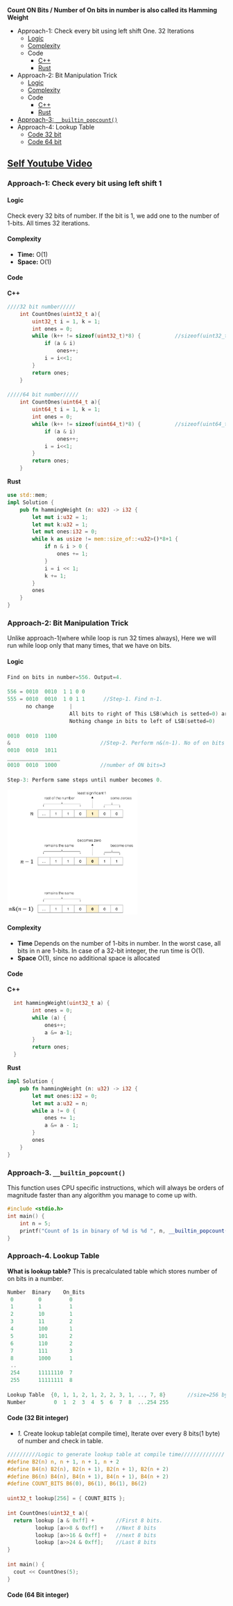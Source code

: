 **Count ON Bits / Number of On bits in number is also called its Hamming Weight**
- Approach-1: Check every bit using left shift One. 32 Iterations
  - [Logic](#l1)
  - [Complexity](#c1)
  - Code
    - [C++](#cpp1)
    - [Rust](#r1)
- Approach-2: Bit Manipulation Trick
  - [Logic](#l2)
  - [Complexity](#c2)
  - Code
    - [C++](#cpp2)
    - [Rust](#r2)
- [Approach-3: `__builtin_popcount()`](#pc)
- Approach-4: Lookup Table
  - [Code 32 bit](#cpp32)
  - [Code 64 bit](#cpp64)


## [Self Youtube Video](https://www.youtube.com/watch?v=qB-7AH1pRO4)


### Approach-1: Check every bit using left shift 1
<a name=l1></a>
#### Logic
Check every 32 bits of number. If the bit is 1, we add one to the number of 1-bits. All times 32 iterations.
<a name=c1></a>
#### Complexity
- **Time:** O(1)
- **Space:** O(1)

#### Code
<a name=cpp1></a>
**C++**
```c
////32 bit number/////
    int CountOnes(uint32_t a){
        uint32_t i = 1, k = 1;
        int ones = 0;
        while (k++ != sizeof(uint32_t)*8) {           //sizeof(uint32_t) = 4
            if (a & i)
                ones++;
            i = i<<1;
        }
        return ones;
    }
    
/////64 bit number/////
    int CountOnes(uint64_t a){
        uint64_t i = 1, k = 1;
        int ones = 0;
        while (k++ != sizeof(uint64_t)*8) {           //sizeof(uint64_t) = 8
            if (a & i)
                ones++;
            i = i<<1;
        }
        return ones;
    }
```
<a name=r1></a>
**Rust**
```rs
use std::mem;
impl Solution {
    pub fn hammingWeight (n: u32) -> i32 {
        let mut i:u32 = 1;
        let mut k:u32 = 1;
        let mut ones:i32 = 0;
        while k as usize != mem::size_of::<u32>()*8+1 {
            if n & i > 0 {
                ones += 1;
            }
            i = i << 1;
            k += 1;
        }
        ones
    }
}
```

### Approach-2: Bit Manipulation Trick
Unlike approach-1(where while loop is run 32 times always), Here we will run while loop only that many times, that we have on bits.
<a name=l2></a>
#### Logic
```c
Find on bits in number=556. Output=4.

556 = 0010  0010  1 1 0 0
555 = 0010  0010  1 0 1 1      //Step-1. Find n-1.
      no change     |
                    All bits to right of This LSB(which is setted=0) are setted to 1.
                    Nothing change in bits to left of LSB(setted=0)
                    
0010  0010  1100 
&                             //Step-2. Perform n&(n-1). No of on bits reduced by 1
0010  0010  1011
_________________
0010  0010  1000              //number of ON bits=3

Step-3: Perform same steps until number becomes 0.
```
<img src=counting_on_bits.png width=300/>

<a name=c2></a>
#### Complexity
- **Time** Depends on the number of 1-bits in number. In the worst case, all bits in n are 1-bits. In case of a 32-bit integer, the run time is O(1).
- **Space** O(1), since no additional space is allocated

#### Code
<a name=cpp2></a>
**C++**
```c
  int hammingWeight(uint32_t a) {
        int ones = 0;
        while (a) {
            ones++;
            a &= a-1;
        }
        return ones;
  }
```
<a name=r2></a>
**Rust**
```rs
impl Solution {
    pub fn hammingWeight (n: u32) -> i32 {
        let mut ones:i32 = 0;
        let mut a:u32 = n;
        while a != 0 {
            ones += 1;
            a &= a - 1;
        }
        ones
    }
}
```

<a name=pc></a>
### Approach-3. `__builtin_popcount()`
This function uses CPU specific instructions, which will always be orders of magnitude faster than any algorithm you manage to come up with.
```cpp
#include <stdio.h>
int main() {
    int n = 5;
    printf("Count of 1s in binary of %d is %d ", n, __builtin_popcount(n));
}
```

### Approach-4. Lookup Table
**What is lookup table?** This is precalculated table which stores number of on bits in a number.
```c
Number  Binary    On_Bits
 0        0         0
 1        1         1
 2        10        1
 3        11        2
 4        100       1
 5        101       2
 6        110       2
 7        111       3
 8        1000      1
 ..
 254      11111110  7
 255      11111111  8
 
Lookup Table  {0, 1, 1, 2, 1, 2, 2, 3, 1, .., 7, 8}       //size=256 bytes. 256*8=8192 bits
Number         0  1  2  3  4  5  6  7  8  ...254 255
```

<a name=cpp32></a>
#### Code (32 Bit integer)
- _1._ Create lookup table(at compile time), Iterate over every 8 bits(1 byte) of number and check in table.
```c
//////////Logic to generate lookup table at compile time//////////////
#define B2(n) n, n + 1, n + 1, n + 2
#define B4(n) B2(n), B2(n + 1), B2(n + 1), B2(n + 2)
#define B6(n) B4(n), B4(n + 1), B4(n + 1), B4(n + 2)
#define COUNT_BITS B6(0), B6(1), B6(1), B6(2)

uint32_t lookup[256] = { COUNT_BITS };

int CountOnes(uint32_t a){        
  return lookup [a & 0xff] +       //First 8 bits.
         lookup [a>>8 & 0xff] +    //Next 8 bits
         lookup [a>>16 & 0xff] +   //next 8 bits
         lookup [a>>24 & 0xff];    //Last 8 bits
}

int main() {
  cout << CountOnes(5);
}
```

<a name=cpp64></a>
#### Code (64 Bit integer)
